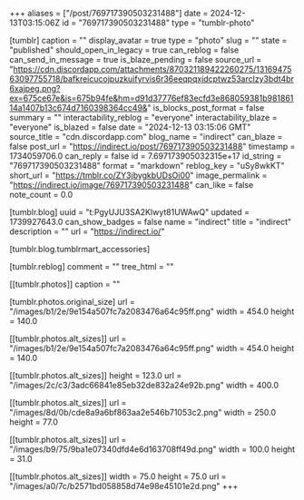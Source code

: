 +++
aliases = ["/post/769717390503231488"]
date = 2024-12-13T03:15:06Z
id = "769717390503231488"
type = "tumblr-photo"

[tumblr]
caption = ""
display_avatar = true
type = "photo"
slug = ""
state = "published"
should_open_in_legacy = true
can_reblog = false
can_send_in_message = true
is_blaze_pending = false
source_url = "https://cdn.discordapp.com/attachments/870321189422260275/1316947563097755718/bafkreicucojpuzkuifyrvis6r36eeqpqxjdcptwz53arclzy3bdt4br6xajpeg.png?ex=675ce67e&is=675b94fe&hm=d91d37776ef83ecfd3e868059381b98186114a1407b13c674d7160398364cc49&"
is_blocks_post_format = false
summary = ""
interactability_reblog = "everyone"
interactability_blaze = "everyone"
is_blazed = false
date = "2024-12-13 03:15:06 GMT"
source_title = "cdn.discordapp.com"
blog_name = "indirect"
can_blaze = false
post_url = "https://indirect.io/post/769717390503231488"
timestamp = 1734059706.0
can_reply = false
id = 7.697173905032315e+17
id_string = "769717390503231488"
format = "markdown"
reblog_key = "uSy8wkKT"
short_url = "https://tmblr.co/ZY3jbygkbUDsOi00"
image_permalink = "https://indirect.io/image/769717390503231488"
can_like = false
note_count = 0.0

[tumblr.blog]
uuid = "t:PgyUJU3SA2Klwyt81UWAwQ"
updated = 1739927643.0
can_show_badges = false
name = "indirect"
title = "indirect"
description = ""
url = "https://indirect.io/"

[tumblr.blog.tumblrmart_accessories]

[tumblr.reblog]
comment = ""
tree_html = ""

[[tumblr.photos]]
caption = ""

[tumblr.photos.original_size]
url = "/images/b1/2e/9e154a507fc7a2083476a64c95ff.png"
width = 454.0
height = 140.0

[[tumblr.photos.alt_sizes]]
url = "/images/b1/2e/9e154a507fc7a2083476a64c95ff.png"
width = 454.0
height = 140.0

[[tumblr.photos.alt_sizes]]
height = 123.0
url = "/images/2c/c3/3adc66841e85eb32de832a24e92b.png"
width = 400.0

[[tumblr.photos.alt_sizes]]
url = "/images/8d/0b/cde8a9a6bf863aa2e546b71053c2.png"
width = 250.0
height = 77.0

[[tumblr.photos.alt_sizes]]
url = "/images/b9/75/9ba1e07340dfd4e6d163708ff49d.png"
width = 100.0
height = 31.0

[[tumblr.photos.alt_sizes]]
width = 75.0
height = 75.0
url = "/images/a0/7c/b2571bd058858d74e98e45101e2d.png"
+++
